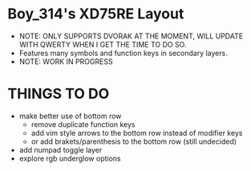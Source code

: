 # Boy_314's XD75RE Layout
- NOTE: ONLY SUPPORTS DVORAK AT THE MOMENT, WILL UPDATE WITH QWERTY WHEN I GET THE TIME TO DO SO.
- Features many symbols and function keys in secondary layers.
- NOTE: WORK IN PROGRESS
# THINGS TO DO
- make better use of bottom row
	- remove duplicate function keys
	- add vim style arrows to the bottom row instead of modifier keys
	- or add brakets/parenthesis to the bottom row (still undecided)
- add numpad toggle layer
- explore rgb underglow options